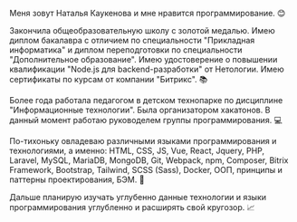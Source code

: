 Меня зовут Наталья Каукенова и мне нравится программирование. :blush:

Закончила общеобразовательную школу с золотой медалью. Имею диплом бакалавра с отличием по специальности "Прикладная информатика" и диплом переподготовки по специальности "Дополнительное образование". Имею удостоверение о повышении квалификации "Node.js для backend-разработки" от Нетологии. Имею сертификаты по курсам от компании "Битрикс". :books: 

Более года работала педагогом в детском технопарке по дисциплине "Информационные технологии". Была организатором хакатонов. В данный момент работаю руководелем группы программирования. :computer:

По-тихоньку овладеваю различными языками программирования и технологиями, а именно: HTML, CSS, JS, Vue, React, Jquery, PHP, Laravel, MySQL, MariaDB, MongoDB, Git, Webpack, npm, Composer, Bitrix Framework, Bootstrap, Tailwind, SCSS (Sass), Docker, ООП, принципы и паттерны проектирования, БЭМ. :100:

Дальше планирую изучать углубенно данные технологии и языки программирования углубленно и расширять свой кругозор. :chart_with_upwards_trend:
